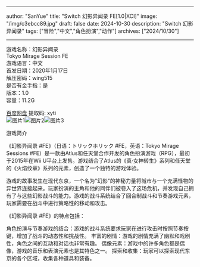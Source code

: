 
---
author: "SanYue"
title: "Switch 幻影异闻录 FE[1.0|XCI]"
image: "/img/c3ebcc89.jpg"
draft: false
date: 2024-10-30
description: "Switch 幻影异闻录"
tags: ["冒险","中文","角色扮演","动作"]
archives: ["2024/10/30"]

---

游戏名称：幻影异闻录   
Tokyo Mirage Session FE    
游戏语言：中文  
首发日期：2020年1月17日  
解压密码：wing515  
是否有金手指：是  
版本：1.0   
容量：11.2G

[百度网盘](https://pan.baidu.com/s/1yPwHMo6mXEqvO8qbnl8wCg) 提取码: xyti  
![图片1](/img/b76bc44e.jpg)![图片2](/img/4d33a599.jpg)![图片3](/img/4b455de4.jpg)  

游戏简介  

《幻影异闻录 #FE》（日语：トリックホリック #FE，英语：Tokyo Mirage Sessions #FE）是一款由Atlus和任天堂合作开发的角色扮演游戏（RPG），最初于2015年在Wii U平台上发售。游戏结合了Atlus的《真·女神转生》系列和任天堂的《火焰纹章》系列的元素，创造了一个独特的游戏体验。

游戏的故事发生在现代东京，一个名为"幻影"的神秘力量将城市与一个充满怪物的异世界连接起来。玩家扮演的主角和他的同伴们被卷入了这场危机，并发现自己拥有了与这些幻影战斗的能力。游戏的战斗系统结合了回合制战斗和节奏游戏元素，玩家需要在战斗中进行策略性的移动和攻击。

《幻影异闻录 #FE》的特点包括：

角色扮演与节奏游戏的结合：游戏的战斗系统要求玩家在进行攻击时按照节奏按键，增加了战斗的动态性和挑战性。
丰富的剧情：游戏的剧情充满了幽默和戏剧性，角色之间的互动和对话也非常有趣。
偶像元素：游戏中的许多角色都是偶像，游戏的音乐和表演元素也是其特色之一。
探索和收集：玩家可以探索现代东京的各个区域，收集各种道具和装备。
